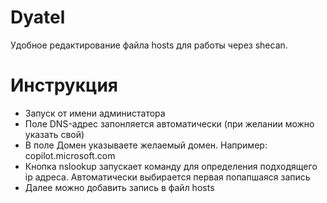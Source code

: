 # Dyatel
Удобное редактирование файла hosts для работы через shecan.

# Инструкция

* Запуск от имени администатора
* Поле DNS-адрес запонляется автоматически (при желании можно указать свой)
* В поле Домен указываете желаемый домен. Например: copilot.microsoft.com
* Кнопка nslookup запускает команду для определения подходящего ip адреса. Автоматически выбирается первая попапшаяся запись
* Далее можно добавить запись в файл hosts
